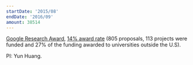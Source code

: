 ```yaml
---
startDate: '2015/08'
endDate: '2016/09'
amount: 38514
---
```

[Google Research Award](http://services.google.com/fh/files/blogs/googlefras_august15_final.pdf), [14% award rate](http://googleresearch.blogspot.com/2015/08/google-faculty-research-awards-summer.html) (805 proposals, 113 projects were funded and 27% of the funding awarded to universities outside the U.S).

<!--divider-->

PI: Yun Huang.
